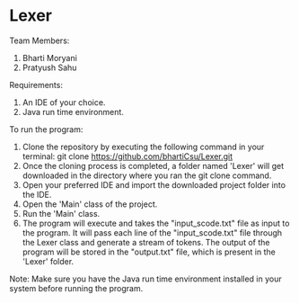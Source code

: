 # Lexer

Team Members:
1. Bharti Moryani
2. Pratyush Sahu

Requirements:
1. An IDE of your choice.
2. Java run time environment.

To run the program:

1. Clone the repository by executing the following command in your terminal:
   git clone https://github.com/bhartiCsu/Lexer.git
2. Once the cloning process is completed, a folder named 'Lexer' will get downloaded in the directory where you ran the git clone command.
3. Open your preferred IDE and import the downloaded project folder into the IDE.
4. Open the 'Main' class of the project.
5. Run the 'Main' class.
6. The program will execute and takes the "input_scode.txt" file as input to the program. It will pass each line of the "input_scode.txt" file through the Lexer class and generate a stream of tokens. The output of the program will be stored in the "output.txt" file, which is present in the 'Lexer' folder.

Note: Make sure you have the Java run time environment installed in your system before running the program.